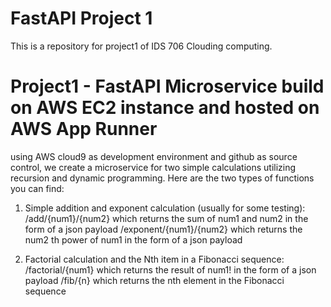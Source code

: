 # FastAPI Project 1
This is a repository for project1 of IDS 706 Clouding computing. 


# Project1 - FastAPI Microservice build on AWS EC2 instance and hosted on AWS App Runner
using AWS cloud9 as development environment and github as source control, we create a microservice for two simple calculations utilizing recursion and dynamic programming.
Here are the two types of functions you can find:
 
 1. Simple addition and exponent calculation (usually for some testing):
   /add/{num1}/{num2} which returns the sum of num1 and num2 in the form of a json payload
   /exponent/{num1}/{num2} which returns the num2 th power of num1 in the form of a json payload

 2. Factorial calculation and the Nth item in a Fibonacci sequence:
   /factorial/{num1} which returns the result of num1! in the form of a json payload
   /fib/{n} which returns the nth element in the Fibonacci sequence
